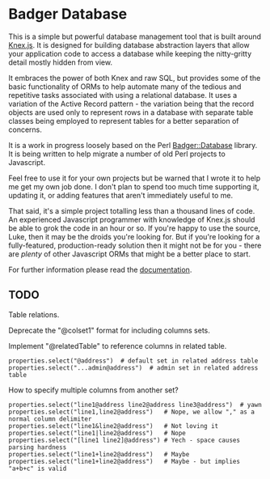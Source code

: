 # Badger Database

This is a simple but powerful database management tool that
is built around [Knex.js](https://knexjs.org/).  It is
designed for building database abstraction layers that allow
your application code to access a database while keeping the
nitty-gritty detail mostly hidden from view.

It embraces the power of both Knex and raw SQL, but provides
some of the basic functionality of ORMs to help automate many
of the tedious and repetitive tasks associated with using a
relational database.  It uses a variation of the Active Record
pattern - the variation being that the record objects are used
only to represent rows in a database with separate table classes
being employed to represent tables for a better separation of
concerns.

It is a work in progress loosely based on the Perl
[Badger::Database](https://github.com/abw/Badger-Database) library.
It is being written to help migrate a number of old Perl projects
to Javascript.

Feel free to use it for your own projects but be warned that
I wrote it to help me get my own job done.  I don't plan to spend
too much time supporting it, updating it, or adding features that
aren't immediately useful to me.

That said, it's a simple project totalling less than a thousand lines
of code.  An experienced Javascript programmer with knowledge of
Knex.js should be able to grok the code in an hour or so.  If you're
happy to use the source, Luke, then it may be the droids you're looking
for.  But if you're looking for a fully-featured, production-ready
solution then it might not be for you - there are *plenty* of other
Javascript ORMs that might be a better place to start.

For further information please read the [documentation](https://abw.github.io/badger-database-js/docs/manual/index.html).

## TODO

Table relations.

Deprecate the "@colset1" format for including columns sets.

Implement "@relatedTable" to reference columns in related table.

    properties.select("@address")  # default set in related address table
    properties.select("...admin@address")  # admin set in related address table

How to specify multiple columns from another set?

    properties.select("line1@address line2@address line3@address")  # yawn
    properties.select("line1,line2@address")   # Nope, we allow "," as a normal column delimiter
    properties.select("line1&line2@address")   # Not loving it
    properties.select("line1|line2@address")   # Nope
    properties.select("[line1 line2]@address") # Yech - space causes parsing hardness
    properties.select("line1+line2@address")   # Maybe
    properties.select("line1+line2@address")   # Maybe - but implies "a+b+c" is valid

